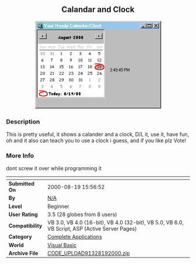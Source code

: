 ﻿<div align="center">

## Calandar and Clock

<img src="PIC20008191859118.gif">
</div>

### Description

This is pretty useful, it shows a calander and a clock, D/L it, use it, have fun, oh and it also can teach you to use a clock i guess, and if you like plz Vote!
 
### More Info
 
dont screw it over while programming it


<span>             |<span>
---                |---
**Submitted On**   |2000-08-19 15:56:52
**By**             |[N/A](https://github.com/Planet-Source-Code/PSCIndex/blob/master/ByAuthor/empty.md)
**Level**          |Beginner
**User Rating**    |3.5 (28 globes from 8 users)
**Compatibility**  |VB 3\.0, VB 4\.0 \(16\-bit\), VB 4\.0 \(32\-bit\), VB 5\.0, VB 6\.0, VB Script, ASP \(Active Server Pages\) 
**Category**       |[Complete Applications](https://github.com/Planet-Source-Code/PSCIndex/blob/master/ByCategory/complete-applications__1-27.md)
**World**          |[Visual Basic](https://github.com/Planet-Source-Code/PSCIndex/blob/master/ByWorld/visual-basic.md)
**Archive File**   |[CODE\_UPLOAD91328192000\.zip](https://github.com/Planet-Source-Code/calandar-and-clock__1-10833/archive/master.zip)








